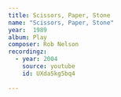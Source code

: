 ```yaml
---
title: Scissors, Paper, Stone
name: "Scissors, Paper, Stone"
year:  1989
album: Play
composer: Rob Nelson
recordingz:
  - year: 2004
    source: youtube
    id: UXda5kg5bq4
 
---
```


